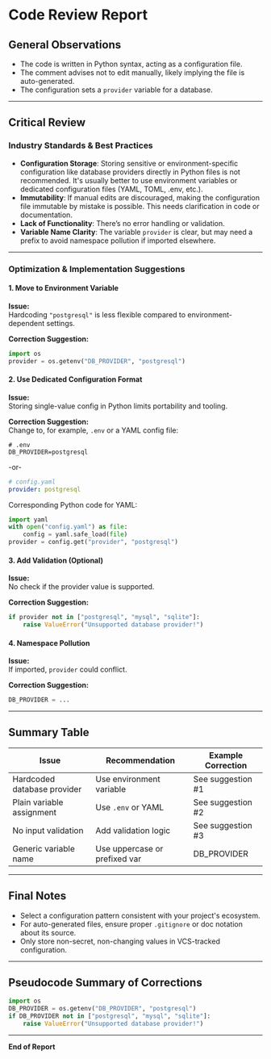 # Code Review Report

## General Observations

- The code is written in Python syntax, acting as a configuration file.
- The comment advises not to edit manually, likely implying the file is auto-generated.
- The configuration sets a `provider` variable for a database.

---

## Critical Review

### Industry Standards & Best Practices

- **Configuration Storage**: Storing sensitive or environment-specific configuration like database providers directly in Python files is not recommended. It's usually better to use environment variables or dedicated configuration files (YAML, TOML, .env, etc.).
- **Immutability**: If manual edits are discouraged, making the configuration file immutable by mistake is possible. This needs clarification in code or documentation.
- **Lack of Functionality**: There’s no error handling or validation.
- **Variable Name Clarity**: The variable `provider` is clear, but may need a prefix to avoid namespace pollution if imported elsewhere.

---

### Optimization & Implementation Suggestions

#### 1. Move to Environment Variable

**Issue:**  
Hardcoding `"postgresql"` is less flexible compared to environment-dependent settings.

**Correction Suggestion:**
```python
import os
provider = os.getenv("DB_PROVIDER", "postgresql")
```

#### 2. Use Dedicated Configuration Format

**Issue:**  
Storing single-value config in Python limits portability and tooling.

**Correction Suggestion:**  
Change to, for example, `.env` or a YAML config file:

```dotenv
# .env
DB_PROVIDER=postgresql
```

-or-

```yaml
# config.yaml
provider: postgresql
```

Corresponding Python code for YAML:
```python
import yaml
with open("config.yaml") as file:
    config = yaml.safe_load(file)
provider = config.get("provider", "postgresql")
```

#### 3. Add Validation (Optional)

**Issue:**  
No check if the provider value is supported.

**Correction Suggestion:**
```python
if provider not in ["postgresql", "mysql", "sqlite"]:
    raise ValueError("Unsupported database provider!")
```

#### 4. Namespace Pollution

**Issue:**  
If imported, `provider` could conflict.

**Correction Suggestion:**
```python
DB_PROVIDER = ...
```

---

## Summary Table

| Issue                        | Recommendation                 | Example Correction                 |
|------------------------------|-------------------------------|------------------------------------|
| Hardcoded database provider  | Use environment variable      | See suggestion #1                  |
| Plain variable assignment    | Use `.env` or YAML            | See suggestion #2                  |
| No input validation          | Add validation logic          | See suggestion #3                  |
| Generic variable name        | Use uppercase or prefixed var | DB_PROVIDER                        |

---

## Final Notes

- Select a configuration pattern consistent with your project's ecosystem.
- For auto-generated files, ensure proper `.gitignore` or doc notation about its source.
- Only store non-secret, non-changing values in VCS-tracked configuration.

---

## Pseudocode Summary of Corrections

```python
import os
DB_PROVIDER = os.getenv("DB_PROVIDER", "postgresql")
if DB_PROVIDER not in ["postgresql", "mysql", "sqlite"]:
    raise ValueError("Unsupported database provider!")
```

---

**End of Report**